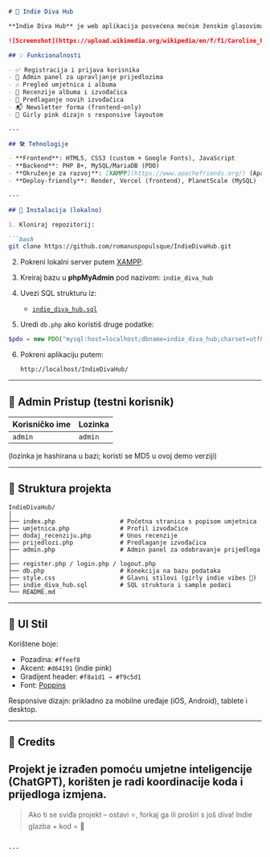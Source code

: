 ````markdown
# 🎤 Indie Diva Hub

**Indie Diva Hub** je web aplikacija posvećena moćnim ženskim glasovima alternativne i indie glazbe. Omogućuje korisnicima pregled profila umjetnica, njihovih albuma, kao i ostavljanje recenzija. Također, svatko može predložiti novu izvođačicu za uvrštavanje u bazu. 🌸✨

![Screenshot](https://upload.wikimedia.org/wikipedia/en/f/f1/Caroline_Polachek_-_Pang.png)

## 💡 Funkcionalnosti

- ✅ Registracija i prijava korisnika
- 👑 Admin panel za upravljanje prijedlozima
- 🎶 Pregled umjetnica i albuma
- 📝 Recenzije albuma i izvođačica
- 📩 Predlaganje novih izvođačica
- 📬 Newsletter forma (frontend-only)
- 🎨 Girly pink dizajn s responsive layoutom

---

## 🛠 Tehnologije

- **Frontend**: HTML5, CSS3 (custom + Google Fonts), JavaScript
- **Backend**: PHP 8+, MySQL/MariaDB (PDO)
- **Okruženje za razvoj**: [XAMPP](https://www.apachefriends.org/) (Apache + phpMyAdmin)
- **Deploy-friendly**: Render, Vercel (frontend), PlanetScale (MySQL)

---

## 🧪 Instalacija (lokalno)

1. Kloniraj repozitorij:

```bash
git clone https://github.com/romanuspopulsque/IndieDivaHub.git
````

2. Pokreni lokalni server putem [XAMPP](https://www.apachefriends.org/).

3. Kreiraj bazu u **phpMyAdmin** pod nazivom: `indie_diva_hub`

4. Uvezi SQL strukturu iz:

   * [`indie_diva_hub.sql`](indie_diva_hub.sql)

5. Uredi `db.php` ako koristiš druge podatke:

```php
$pdo = new PDO("mysql:host=localhost;dbname=indie_diva_hub;charset=utf8mb4", "root", "");
```

6. Pokreni aplikaciju putem:

   ```
   http://localhost/IndieDivaHub/
   ```

---

## 👤 Admin Pristup (testni korisnik)

| Korisničko ime | Lozinka |
| -------------- | ------- |
| `admin`        | `admin` |

(lozinka je hashirana u bazi; koristi se MD5 u ovoj demo verziji)

---

## 📁 Struktura projekta

```
IndieDivaHub/
│
├── index.php                  # Početna stranica s popisom umjetnica
├── umjetnica.php              # Profil izvođačice
├── dodaj_recenziju.php        # Unos recenzije
├── prijedlozi.php             # Predlaganje izvođačica
├── admin.php                  # Admin panel za odobravanje prijedloga
│
├── register.php / login.php / logout.php
├── db.php                     # Konekcija na bazu podataka
├── style.css                  # Glavni stilovi (girly indie vibes 💅)
├── indie_diva_hub.sql         # SQL struktura i sample podaci
└── README.md
```

---

## 🎨 UI Stil

Korištene boje:

* Pozadina: `#ffeef8`
* Akcent: `#d64191` (indie pink)
* Gradijent header: `#f8a1d1 → #f9c5d1`
* Font: [Poppins](https://fonts.google.com/specimen/Poppins)

Responsive dizajn: prikladno za mobilne uređaje (iOS, Android), tablete i desktop.

---

## 🙌 Credits
Projekt je izrađen pomoću umjetne inteligencije (ChatGPT), korišten je radi koordinacije koda i prijedloga izmjena.
---

> Ako ti se sviđa projekt – ostavi ⭐, forkaj ga ili proširi s još diva!
> Indie glazba + kod = 🫶

```

---
